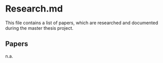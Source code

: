 # Research.md

This file contains a list of papers, which are researched and documented during the master thesis project.

## Papers

n.a.